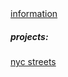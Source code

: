 <div class="navbar">
  <a href="/">information</a>
  <a><h5><i>projects:</i></h5></a>
  <a href="/nyc_streets/">nyc streets</a>
  
</div>

